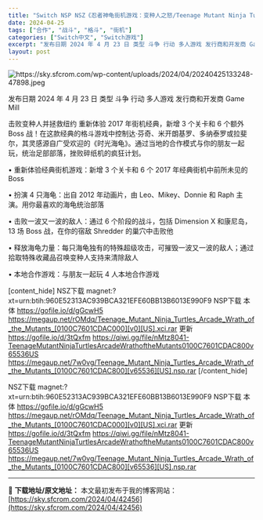 ```yaml
---
title: "Switch NSP NSZ《忍者神龟街机游戏：变种人之怒/Teenage Mutant Ninja Turtles Arcade: Wrath of the Mutants》+更新1.0.1(v65536) 中文 2.38G"
date: 2024-04-25
tags: ["合作", "战斗", "格斗", "街机"]
categories: ["Switch中文", "Switch游戏"]
excerpt: "发布日期 2024 年 4 月 23 日 类型 斗争 行动 多人游戏 发行商和开发商 Game Mill 击败变种人并拯救纽约 重新体验 2017 年街机经典，新增 3 个关卡和 6 个额外 Boss 战！在这款经典的格斗游戏中控制达·芬奇、米开朗基罗、多纳泰罗或拉斐尔，其灵感源自广受欢迎的《时光海&hellip;"
layout: post
---
```


<img class="aligncenter" src="https://sky.sfcrom.com/wp-content/uploads/2024/04/20240425133248-47898.jpeg" alt="https://sky.sfcrom.com/wp-content/uploads/2024/04/20240425133248-47898.jpeg" />

发布日期 2024 年 4 月 23 日
类型 斗争 行动 多人游戏
发行商和开发商 Game Mill

击败变种人并拯救纽约
重新体验 2017 年街机经典，新增 3 个关卡和 6 个额外 Boss 战！在这款经典的格斗游戏中控制达·芬奇、米开朗基罗、多纳泰罗或拉斐尔，其灵感源自广受欢迎的《时光海龟》。通过当地的合作模式与你的朋友一起玩，统治足部部落，挫败碎纸机的疯狂计划。

• 重新体验经典街机游戏：新增 3 个关卡和 6 个 2017 年经典街机中前所未见的 Boss

• 扮演 4 只海龟：出自 2012 年动画片，由 Leo、Mikey、Donnie 和 Raph 主演。用你最喜欢的海龟统治部落

• 击败一波又一波的敌人：通过 6 个阶段的战斗，包括 Dimension X 和康尼岛，13 场 Boss 战，在你的宿敌 Shredder 的巢穴中击败他

• 释放海龟力量：每只海龟独有的特殊超级攻击，可摧毁一波又一波的敌人；通过拾取特殊收藏品召唤变种人支持来清除敌人

• 本地合作游戏：与朋友一起玩 4 人本地合作游戏

[content_hide]
NSZ下载
magnet:?xt=urn:btih:960E52313AC939BCA321EFE60BB13B6013E990F9
NSP下载
本体
https://gofile.io/d/gGcwH5
https://megaup.net/rOMdq/Teenage_Mutant_Ninja_Turtles_Arcade_Wrath_of_the_Mutants_[0100C7601CDAC000][v0][US].xci.rar
更新
https://gofile.io/d/3tQxfm
https://qiwi.gg/file/nMtz8041-TeenageMutantNinjaTurtlesArcadeWrathoftheMutants0100C7601CDAC800v65536US
https://megaup.net/7w0vg/Teenage_Mutant_Ninja_Turtles_Arcade_Wrath_of_the_Mutants_[0100C7601CDAC800][v65536][US].nsp.rar
[/content_hide]

<!--wechatfans start-->
NSZ下载
magnet:?xt=urn:btih:960E52313AC939BCA321EFE60BB13B6013E990F9
NSP下载
本体
https://gofile.io/d/gGcwH5
https://megaup.net/rOMdq/Teenage_Mutant_Ninja_Turtles_Arcade_Wrath_of_the_Mutants_[0100C7601CDAC000][v0][US].xci.rar
更新
https://gofile.io/d/3tQxfm
https://qiwi.gg/file/nMtz8041-TeenageMutantNinjaTurtlesArcadeWrathoftheMutants0100C7601CDAC800v65536US
https://megaup.net/7w0vg/Teenage_Mutant_Ninja_Turtles_Arcade_Wrath_of_the_Mutants_[0100C7601CDAC800][v65536][US].nsp.rar
<!--wechatfans end-->

---
📖 **下载地址/原文地址：** 本文最初发布于我的博客网站：[https://sky.sfcrom.com/2024/04/42456](https://sky.sfcrom.com/2024/04/42456)
